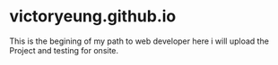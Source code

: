 # victoryeung.github.io
This is the begining of my path to web developer 
here i will upload the Project and testing for onsite.
